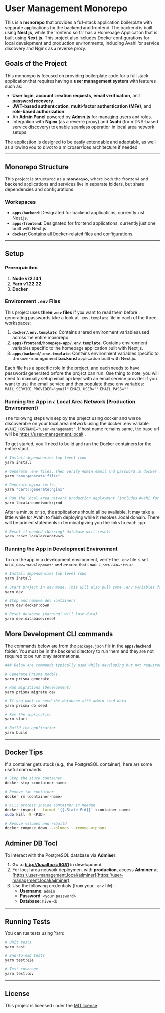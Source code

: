 # User Management Monorepo

This is a **monorepo** that provides a full-stack application boilerplate with separate applications for the backend and frontend. The backend is built using **Nest.js**, while the frontend so far has a Homepage Application that is built using **Next.js**. This project also includes Docker configurations for local development and production environments, including Avahi for service discovery and Nginx as a reverse proxy.

## Goals of the Project

This monorepo is focused on providing boilerplate code for a full stack application that requires having a **user management system** with features such as:

- **User login**, **account creation requests**, **email verification**, and **password recovery**.
- **JWT-based authentication**, **multi-factor authentication (MFA)**, and **role-based authorization**.
- An **Admin Panel** powered by **Admin.js** for managing users and roles.
- Integration with **Nginx** (as a reverse proxy) and **Avahi** (for mDNS-based service discovery) to enable seamless operation in local area network setups.

The application is designed to be easily extendable and adaptable, as well as allowing you to pivot to a microservices architecture if needed.

---

## Monorepo Structure

This project is structured as a **monorepo**, where both the frontend and backend applications and services live in separate folders, but share dependencies and configurations.

### Workspaces

- **`apps/backend`**: Designated for backend applications, currently just Nest.js.
- **`apps/frontend`**: Designated for frontend applications, currently just one built with Next.js.
- **`docker`**: Contains all Docker-related files and configurations.

---

## Setup

### Prerequisites

1. **Node v22.13.1**
2. **Yarn v1.22.22**
3. **Docker**

### Environment `.env` Files

This project uses **three `.env` files** if you want to read them before generating passwords take a look at `.env.template` file in each of the three workspaces:

1. **`docker/.env.template`**: Contains shared environment variables used across the entire monorepo.
2. **`apps/frontend/homepage-app/.env.template`**: Contains environment variables specific to the homepage application built with Next.js.
3. **`apps/backend/.env.template`**: Contains environment variables specific to the user-management **backend** application built with Nest.js.

Each file has a specific role in the project, and each needs to have passwords generated before the project can run. One thing to note, you will need to manually setup email api keys with an email service provider if you want to use the email service and then populate these env variables: `MAIL_SERVICE_PROVIDER="gmail"` `EMAIL_USER=""` `EMAIL_PASS=""`

### Running the App in a Local Area Network (Production Environment)

The following steps will deploy the project using docker and will be discoverable on your local area network using the docker .env variable `AVAHI_HOSTNAME="user-management"`.
If host name remains same, the base url will be <https://user-management.local/> .

To get started, you’ll need to build and run the Docker containers for the entire stack.

```bash
# Install dependencies top level repo
yarn install

# Generate .env files. Then verify Admin email and password in docker .env file.
yarn "env:generate:files"

# Generate nginx certs.
yarn "certs:generate:nginx"

# Run the local area network production deployment (includes Avahi for mDNS and Nginx as reverse proxy)
yarn localareanetwork:prod
```

After a minute or so, the applications should all be available. It may take a little while for Avahi to finish deploying while it resolves .local domain. There will be printed statements in terminal giving you the links to each app.

```bash
# Reset if needed (Warning! database will reset)
yarn reset:localareanetwork
```

### Running the App in Development Environment

To run the app in a development environment, verify the `.env` file is set `NODE_ENV='Development'` and ensure that `ENABLE_SWAGGER='true'`.

```bash
# Install dependencies top level repo
yarn install

# Start project in dev mode. This will also pull some .env variables from the project root .env in /docker/.env
yarn dev

# Stop and remove dev containers
yarn dev:docker:down

# Reset database (Warning! will lose data)
yarn dev:database:reset

```

## More Development CLI commands

The commands below are from the `package.json` file in the **`apps/backend`** folder. You must be in the backend directory to run them and they are not required to be run only informational.

```bash
### Below are commands typically used while developing but not required #####

# Generate Prisma models
yarn prisma generate

# Run migrations (Development)
yarn prisma migrate dev

# If you want to seed the database with admin seed data
yarn prisma db seed

# Run the application
yarn start

# Build the application
yarn build
```

---

## Docker Tips

If a container gets stuck (e.g., the PostgreSQL container), here are some useful commands:

```bash
# Stop the stuck container
docker stop <container-name>

# Remove the container
docker rm <container-name>

# Kill process inside container if needed
docker inspect --format '{{.State.Pid}}' <container-name>
sudo kill -9 <PID>

# Remove volumes and rebuild
docker compose down --volumes --remove-orphans
```

## Adminer DB Tool

To interact with the PostgreSQL database via **Adminer**:

1. Go to **[http://localhost:8081](http://localhost:8081)** in development.
2. For local area network deployment with **production**, access **Adminer** at [https://user-management.local/adminer](https://user-management.local/adminer).
3. Use the following credentials (from your `.env` file):
   - **Username**: `admin`
   - **Password**: `<your-password>`
   - **Database**: `hive-db`

---

## Running Tests

You can run tests using Yarn:

```bash
# Unit tests
yarn test

# End-to-end tests
yarn test:e2e

# Test coverage
yarn test:cov
```

---

## License

This project is licensed under the [MIT license](LICENSE).
